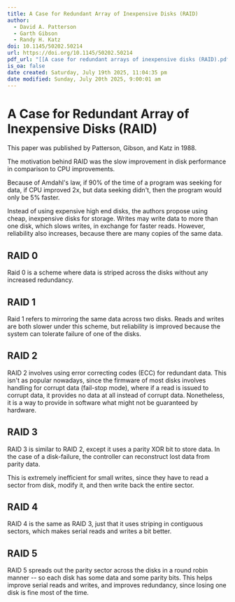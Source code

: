 ```yaml
---
title: A Case for Redundant Array of Inexpensive Disks (RAID)
author:
  - David A. Patterson
  - Garth Gibson
  - Randy H. Katz
doi: 10.1145/50202.50214
url: https://doi.org/10.1145/50202.50214
pdf_url: "[[A case for redundant arrays of inexpensive disks (RAID).pdf]]"
is_oa: false
date created: Saturday, July 19th 2025, 11:04:35 pm
date modified: Sunday, July 20th 2025, 9:00:01 am
---
```


# A Case for Redundant Array of Inexpensive Disks (RAID)

This paper was published by Patterson, Gibson, and Katz in 1988.

The motivation behind RAID was the slow improvement in disk performance
in comparison to CPU improvements.

Because of Amdahl's law, if 90% of the time of a program was seeking for
data, if CPU improved 2x, but data seeking didn't, then the program
would only be 5% faster.

Instead of using expensive high end disks, the authors propose using
cheap, inexpensive disks for storage. Writes may write data to more than
one disk, which slows writes, in exchange for faster reads. However,
reliability also increases, because there are many copies of the same data.

## RAID 0

Raid 0 is a scheme where data is striped across the disks without any
increased redundancy.

## RAID 1

Raid 1 refers to mirroring the same data across two disks. Reads and
writes are both slower under this scheme, but reliability is improved
because the system can tolerate failure of one of the disks.

## RAID 2

RAID 2 involves using error correcting codes (ECC) for redundant data.
This isn't as popular nowadays, since the firmware of most disks
involves handling for corrupt data (fail-stop mode), where if a read is
issued to corrupt data, it provides no data at all instead of corrupt
data. Nonetheless, it is a way to provide in software what might not be
guaranteed by hardware.

## RAID 3

RAID 3 is similar to RAID 2, except it uses a parity XOR bit to store
data. In the case of a disk-failure, the controller can reconstruct lost
data from parity data.

This is extremely inefficient for small writes, since they have to read
a sector from disk, modify it, and then write back the entire sector.

## RAID 4

RAID 4 is the same as RAID 3, just that it uses striping in contiguous
sectors, which makes serial reads and writes a bit better.

## RAID 5

RAID 5 spreads out the parity sector across the disks in a round robin
manner -- so each disk has some data and some parity bits. This helps
improve serial reads and writes, and improves redundancy, since losing
one disk is fine most of the time.